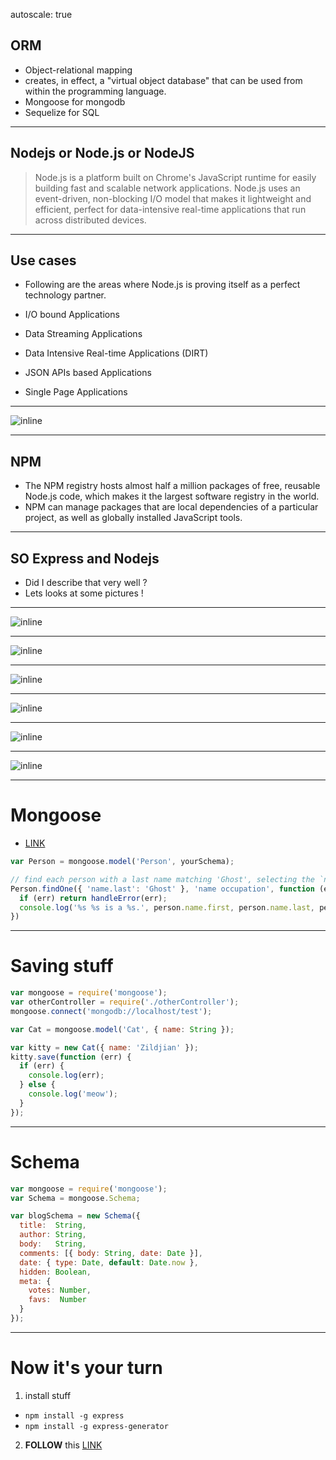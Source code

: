 autoscale: true

## ORM
* Object-relational mapping
* creates, in effect, a "virtual object database" that can be used from within the programming language.
* Mongoose for mongodb
* Sequelize for SQL

--- 

## Nodejs or Node.js or NodeJS
> Node.js is a platform built on Chrome's JavaScript runtime for easily building fast and scalable network applications. Node.js uses an event-driven, non-blocking I/O model that makes it lightweight and efficient, perfect for data-intensive real-time applications that run across distributed devices.

---

## Use cases
* Following are the areas where Node.js is proving itself as a perfect technology partner.

* I/O bound Applications

* Data Streaming Applications

* Data Intensive Real-time Applications (DIRT)

* JSON APIs based Applications

* Single Page Applications

---

![inline](https://images.idgesg.net/images/article/2017/07/nodejs-server_lg-100729813-large.jpg)

---

## NPM 
* The NPM registry hosts almost half a million packages of free, reusable Node.js code, which makes it the largest software registry in the world. 
* NPM can manage packages that are local dependencies of a particular project, as well as globally installed JavaScript tools.

---

## SO Express and Nodejs
* Did I describe that very well ? 
* Lets looks at some pictures !

---


![inline](https://pbs.twimg.com/media/Bt5ywJrIEAAKJQt.jpg)

---

![inline](https://winblogs.azureedge.net/win/2016/01/chakracore-architecture-1024x559.png)

---

![inline](https://camo.githubusercontent.com/87a6cdbb3801eb4d1a5a712a70739da0fea31844/68747470733a2f2f692e696d6775722e636f6d2f6f7579504b6b662e706e67)

---


![inline](https://charwangles.files.wordpress.com/2014/08/node_way.jpg)

---

![inline](https://image.slidesharecdn.com/introtonode-140914093424-phpapp01/95/intro-to-nodejs-14-638.jpg?cb=1410687757)

---

![inline](https://lh4.ggpht.com/-0kluKv3A_IKreWd67UlGHiUl01zg_69Z-CyeI1aerTlVhk6wbs6ac2NGnaBvHRqdg=w300)

---

# Mongoose
* [LINK](http://mongoosejs.com)

```javascript
var Person = mongoose.model('Person', yourSchema);

// find each person with a last name matching 'Ghost', selecting the `name` and `occupation` fields
Person.findOne({ 'name.last': 'Ghost' }, 'name occupation', function (err, person) {
  if (err) return handleError(err);
  console.log('%s %s is a %s.', person.name.first, person.name.last, person.occupation) // Space Ghost is a talk show host.
})
```

---
# Saving stuff

```javascript
var mongoose = require('mongoose');
var otherController = require('./otherController');
mongoose.connect('mongodb://localhost/test');

var Cat = mongoose.model('Cat', { name: String });

var kitty = new Cat({ name: 'Zildjian' });
kitty.save(function (err) {
  if (err) {
    console.log(err);
  } else {
    console.log('meow');
  }
});
```
---
# Schema

```javascript
var mongoose = require('mongoose');
var Schema = mongoose.Schema;

var blogSchema = new Schema({
  title:  String,
  author: String,
  body:   String,
  comments: [{ body: String, date: Date }],
  date: { type: Date, default: Date.now },
  hidden: Boolean,
  meta: {
    votes: Number,
    favs:  Number
  }
});
```
---
# Now it's your turn
1. install stuff
  * `npm install -g express`
  * `npm install -g express-generator`

2. **FOLLOW** this [LINK](https://expressjs.com/en/starter/generator.html)

